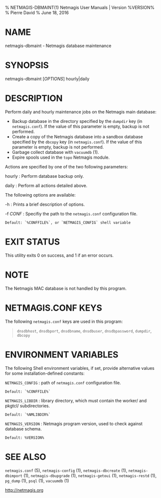 % NETMAGIS-DBMAINT(1) Netmagis User Manuals | Version %VERSION%
% Pierre David
% June 18, 2016

# NAME

netmagis-dbmaint - Netmagis database maintenance


# SYNOPSIS

netmagis-dbmaint [*OPTIONS*]  hourly|daily


# DESCRIPTION

Perform daily and hourly maintenance jobs on the Netmagis main database:

  * Backup database in the directory specified by the
    `dumpdir` key (in `netmagis.conf`).
    If the value of this parameter is empty, backup is not performed.
  * Create a copy of the Netmagis database into a sandbox database
    specified by the `dbcopy` key (in `netmagis.conf`).
    If the value of this parameter is empty, backup is not performed.
  * Garbage collect database with `vacuumdb` (1).
  * Expire spools used in the `topo` Netmagis module.

Actions are specified by one of the two following parameters:

hourly
  : Perform database backup only.

daily
  : Perform all actions detailed above.

The following options are available:

-h
  : Prints a brief description of options.

-f *CONF*
  : Specifiy the path to the `netmagis.conf` configuration file.

    Default: `%CONFFILE%`, or `NETMAGIS_CONFIG` shell variable


# EXIT STATUS

This utility exits 0 on success, and 1 if an error occurs.


# NOTE

The Netmagis MAC database is not handled by this program.


# NETMAGIS.CONF KEYS

The following `netmagis.conf` keys are used in this program:

  > `dnsdbhost`, `dnsdbport`, `dnsdbname`, `dnsdbuser`, `dnsdbpassword`,
  `dumpdir`, `dbcopy`


# ENVIRONMENT VARIABLES

The following Shell environment variables, if set, provide
alternative values for some installation-defined constants:

`NETMAGIS_CONFIG`
  : path of `netmagis.conf` configuration file.

    Default: `%CONFFILE%`

`NETMAGIS_LIBDIR`
  : library directory, which must contain the worker/
    and pkgtcl/ subdirectories.
    
    Default: `%NMLIBDIR%`

`NETMAGIS_VERSION`
  : Netmagis program version, used to check against database schema.

    Default: %VERSION%


# SEE ALSO

`netmagis.conf` (5),
`netmagis-config` (1),
`netmagis-dbcreate` (1),
`netmagis-dbimport` (1),
`netmagis-dbupgrade` (1),
`netmagis-getoui` (1),
`netmagis-restd` (1),
`pg_dump` (1),
`psql` (1),
`vacuumdb` (1)

<http://netmagis.org>
